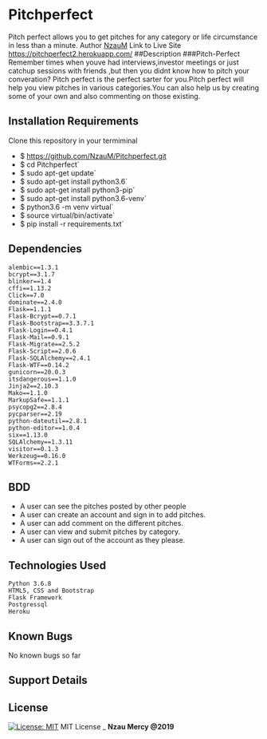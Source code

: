 # Pitchperfect
Pitch perfect allows you to get pitches for any category or life circumstance in less than a minute.
Author
[NzauM](https://github.com/NzauM)
Link to Live Site
https://pitchperfect2.herokuapp.com/
##Description
###Pitch-Perfect
 Remember times when youve had interviews,investor meetings or just catchup 
 sessions with friends ,but then you didnt know how to pitch your converation?
 Pitch perfect is the perfect sarter for you.Pitch perfect will help you view 
 pitches in various categories.You can also help us by creating some of your own 
 and also commenting on those existing.
## Installation Requirements
Clone this repository in your termiminal
 * $ https://github.com/NzauM/Pitchperfect.git
 * $ cd Pitchperfect`
 * $ sudo apt-get update`
 * $ sudo apt-get install python3.6`
 * $ sudo apt-get install python3-pip`
 * $ sudo apt-get install python3.6-venv`
 * $ python3.6 -m venv virtual`
 * $ source virtual/bin/activate`
 * $ pip install -r requirements.txt`
 ##   Dependencies
    alembic==1.3.1
    bcrypt==3.1.7
    blinker==1.4
    cffi==1.13.2
    Click==7.0
    dominate==2.4.0
    Flask==1.1.1
    Flask-Bcrypt==0.7.1
    Flask-Bootstrap==3.3.7.1
    Flask-Login==0.4.1
    Flask-Mail==0.9.1
    Flask-Migrate==2.5.2
    Flask-Script==2.0.6
    Flask-SQLAlchemy==2.4.1
    Flask-WTF==0.14.2
    gunicorn==20.0.3
    itsdangerous==1.1.0
    Jinja2==2.10.3
    Mako==1.1.0
    MarkupSafe==1.1.1
    psycopg2==2.8.4
    pycparser==2.19
    python-dateutil==2.8.1
    python-editor==1.0.4
    six==1.13.0
    SQLAlchemy==1.3.11
    visitor==0.1.3
    Werkzeug==0.16.0
    WTForms==2.2.1
## BDD
   * A user can see the pitches posted by other people
   * A user can create an account and sign in to add pitches.
   * A user can add comment on the different pitches.
   * A user can view and submit pitches by category.
   * A user can sign out of the account as they please.
## Technologies Used
    Python 3.6.8
    HTML5, CSS and Bootstrap
    Flask Framework
    Postgressql
    Heroku
## Known Bugs
No known bugs so far
## Support Details
## License
[![License: MIT](https://img.shields.io/badge/License-MIT-yellow.svg)](https://opensource.org/licenses/MIT)
MIT License
\_ **Nzau Mercy @2019**
